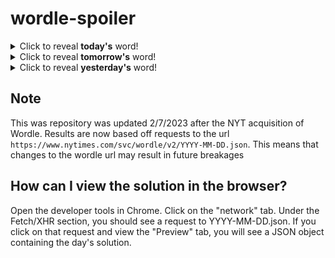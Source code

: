 # wordle-spoiler

<details>
  <summary>Click to reveal <b>today's</b> word!</summary>
  <br>
  <b> block </b>
</details>

<details>
  <summary>Click to reveal <b>tomorrow's</b> word!</summary>
  <br>
  <b> aloof </b>
</details>

<details>
  <summary>Click to reveal <b>yesterday's</b> word!</summary>
  <br>
  <b> relic </b>
</details>

## Note
This was repository was updated 2/7/2023 after the NYT acquisition of Wordle. Results are now based off requests to the url `https://www.nytimes.com/svc/wordle/v2/YYYY-MM-DD.json`. This means that changes to the wordle url may result in future breakages

## How can I view the solution in the browser?
Open the developer tools in Chrome. Click on the "network" tab. Under the Fetch/XHR section, you should see a request to YYYY-MM-DD.json. If you click on that request and view the "Preview" tab, you will see a JSON object containing the day's solution.